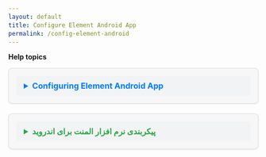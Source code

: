 ```yaml
---
layout: default
title: Configure Element Android App
permalink: /config-element-android
---
```

<style>
details {
  background-color: #f7f7f7;  /* Light gray background */
  border: 1px solid #e0e0e0;  /* Soft border */
  padding: 15px;               /* Generous padding for content */
  margin-bottom: 20px;         /* Space between expandable sections */
  border-radius: 8px;          /* Rounded corners */
  box-shadow: 0 1px 3px rgba(0, 0, 0, 0.1);  /* Subtle shadow */
  transition: all 0.3s ease;   /* Smooth transition when opening */
}

summary {
  font-size: 1.15em;            /* Slightly larger font for better readability */
  font-weight: 600;             /* Semi-bold text */
  color: #202124;              /* Dark text for contrast */
  cursor: pointer;             /* Pointer cursor to indicate interactivity */
  padding: 10px 15px;           /* Padding around the summary text */
  background-color: #f1f3f4;   /* Lighter gray background for summary */
  border-radius: 6px;           /* Slightly rounded corners */
  transition: background-color 0.3s ease, transform 0.3s ease; /* Smooth hover effect */
  margin: 0;                    /* Remove default margins */
}

summary:hover {
  background-color: #e8e8e8;    /* Slightly darker gray on hover */
  transform: translateY(-1px);  /* Slight lift effect on hover */
}

details[open] summary {
  color: #1a73e8;               /* Google blue for active/expanded state */
}

details[open] {
  background-color: #e8f0fe;    /* Light blue background when open */
  border-color: #1a73e8;        /* Blue border when expanded */
}
</style>

**Help topics**

<details>
  <summary style="font-weight: bold; color: #007bff;">Configuring Element Android App</summary>
  <br />
  <ul>
    <li>Update the matrix server to **chat.jirjirak.net**.</li>
    <li style="list-style-type:none;">
      <img src="/assets/images/config-element-android-landing.png" alt="config-element-android-landing" height="400" />
    </li>
    <li style="list-style-type:none;">
      <img src="/assets/images/config-element-android-update-server.png" alt="config-element-android-update-server" height="400" />
    </li>
    <li>Select the **"Continue with Gooyan"** option for Single Sign-On (SSO) authentication.</li>
    <li style="list-style-type:none;">
      <img src="/assets/images/config-element-android-sso.png" alt="config-element-android-sso" height="400" />
    </li>
    <li>Log in using your Gooyan account credentials.</li>
  </ul>
</details>

<details>
  <summary style="font-weight: bold; color: #28a745;">پیکربندی نرم افزار المنت برای اندروید</summary>
  <br />
  <ul>
    <li>سرور ماتریس را به **chat.jirjirak.net** تغییر دهید.</li>
    <li style="list-style-type:none;">
      <img src="/assets/images/config-element-android-landing.png" alt="config-element-android-landing" height="400" />
    </li>
    <li style="list-style-type:none;">
      <img src="/assets/images/config-element-android-update-server.png" alt="config-element-android-update-server" height="400" />
    </li>
    <li>گزینه **"ادامه با گویان"** را برای احراز هویت تک‌امضاء (SSO) انتخاب کنید.</li>
    <li style="list-style-type:none;">
      <img src="/assets/images/config-element-android-sso.png" alt="config-element-android-sso" height="400" />
    </li>
    <li>با استفاده از اطلاعات کاربری خود در گویان وارد سیستم شوید.</li>
  </ul>
</details>
